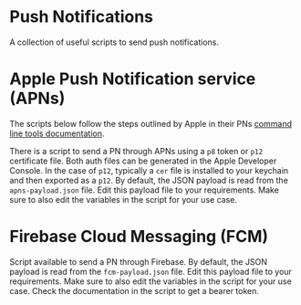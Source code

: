 # Push Notifications

A collection of useful scripts to send push notifications.

# Apple Push Notification service (APNs)

The scripts below follow the steps outlined by Apple in their PNs [command line tools documentation](https://developer.apple.com/documentation/usernotifications/sending_push_notifications_using_command-line_tools).

There is a script to send a PN through APNs using a `p8` token or `p12` certificate file.
Both auth files can be generated in the Apple Developer Console.
In the case of `p12`, typically a `cer` file is installed to your keychain and then exported as a `p12`.
By default, the JSON payload is read from the `apns-payload.json` file.
Edit this payload file to your requirements.
Make sure to also edit the variables in the script for your use case.

# Firebase Cloud Messaging (FCM)

Script available to send a PN through Firebase.
By default, the JSON payload is read from the `fcm-payload.json` file.
Edit this payload file to your requirements.
Make sure to also edit the variables in the script for your use case.
Check the documentation in the script to get a bearer token.
